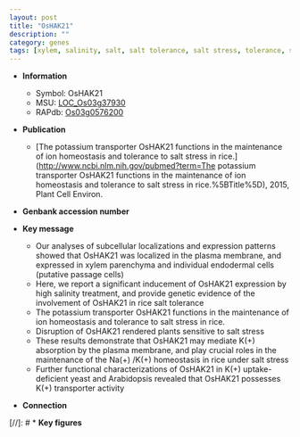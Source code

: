 ```yaml
---
layout: post
title: "OsHAK21"
description: ""
category: genes
tags: [xylem, salinity, salt, salt tolerance, salt stress, tolerance, stress, homeostasis, transporter, plasma membrane, potassium, xylem parenchyma]
---
```


* **Information**  
    + Symbol: OsHAK21  
    + MSU: [LOC_Os03g37930](http://rice.plantbiology.msu.edu/cgi-bin/ORF_infopage.cgi?orf=LOC_Os03g37930)  
    + RAPdb: [Os03g0576200](http://rapdb.dna.affrc.go.jp/viewer/gbrowse_details/irgsp1?name=Os03g0576200)  

* **Publication**  
    + [The potassium transporter OsHAK21 functions in the maintenance of ion homeostasis and tolerance to salt stress in rice.](http://www.ncbi.nlm.nih.gov/pubmed?term=The potassium transporter OsHAK21 functions in the maintenance of ion homeostasis and tolerance to salt stress in rice.%5BTitle%5D), 2015, Plant Cell Environ.

* **Genbank accession number**  

* **Key message**  
    + Our analyses of subcellular localizations and expression patterns showed that OsHAK21 was localized in the plasma membrane, and expressed in xylem parenchyma and individual endodermal cells (putative passage cells)
    + Here, we report a significant inducement of OsHAK21 expression by high salinity treatment, and provide genetic evidence of the involvement of OsHAK21 in rice salt tolerance
    + The potassium transporter OsHAK21 functions in the maintenance of ion homeostasis and tolerance to salt stress in rice.
    + Disruption of OsHAK21 rendered plants sensitive to salt stress
    + These results demonstrate that OsHAK21 may mediate K(+) absorption by the plasma membrane, and play crucial roles in the maintenance of the Na(+) /K(+) homeostasis in rice under salt stress
    + Further functional characterizations of OsHAK21 in K(+) uptake-deficient yeast and Arabidopsis revealed that OsHAK21 possesses K(+) transporter activity

* **Connection**  

[//]: # * **Key figures**  


